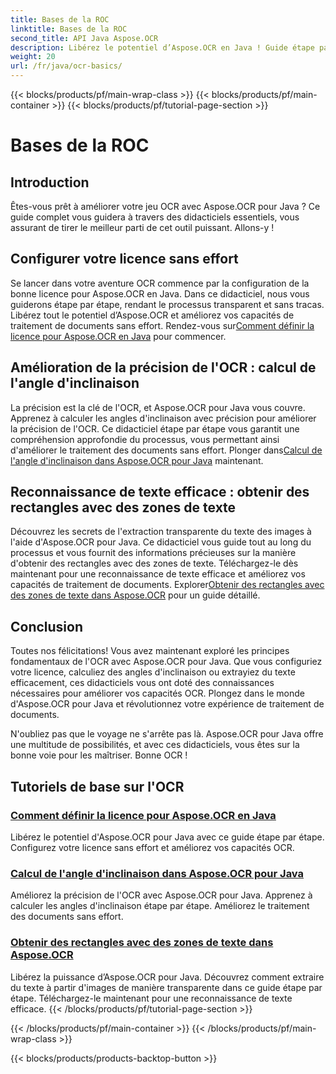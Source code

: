 ```yaml
---
title: Bases de la ROC
linktitle: Bases de la ROC
second_title: API Java Aspose.OCR
description: Libérez le potentiel d’Aspose.OCR en Java ! Guide étape par étape pour configurer votre licence et améliorer les capacités OCR. Calculez les angles d'inclinaison et extrayez le texte de manière transparente.
weight: 20
url: /fr/java/ocr-basics/
---
```


{{< blocks/products/pf/main-wrap-class >}}
{{< blocks/products/pf/main-container >}}
{{< blocks/products/pf/tutorial-page-section >}}

# Bases de la ROC

## Introduction

Êtes-vous prêt à améliorer votre jeu OCR avec Aspose.OCR pour Java ? Ce guide complet vous guidera à travers des didacticiels essentiels, vous assurant de tirer le meilleur parti de cet outil puissant. Allons-y !

## Configurer votre licence sans effort

Se lancer dans votre aventure OCR commence par la configuration de la bonne licence pour Aspose.OCR en Java. Dans ce didacticiel, nous vous guiderons étape par étape, rendant le processus transparent et sans tracas. Libérez tout le potentiel d’Aspose.OCR et améliorez vos capacités de traitement de documents sans effort. Rendez-vous sur[Comment définir la licence pour Aspose.OCR en Java](./set-license/) pour commencer.

## Amélioration de la précision de l'OCR : calcul de l'angle d'inclinaison

 La précision est la clé de l'OCR, et Aspose.OCR pour Java vous couvre. Apprenez à calculer les angles d'inclinaison avec précision pour améliorer la précision de l'OCR. Ce didacticiel étape par étape vous garantit une compréhension approfondie du processus, vous permettant ainsi d'améliorer le traitement des documents sans effort. Plonger dans[Calcul de l'angle d'inclinaison dans Aspose.OCR pour Java](./calculate-skew-angle/) maintenant.

## Reconnaissance de texte efficace : obtenir des rectangles avec des zones de texte

Découvrez les secrets de l'extraction transparente du texte des images à l'aide d'Aspose.OCR pour Java. Ce didacticiel vous guide tout au long du processus et vous fournit des informations précieuses sur la manière d'obtenir des rectangles avec des zones de texte. Téléchargez-le dès maintenant pour une reconnaissance de texte efficace et améliorez vos capacités de traitement de documents. Explorer[Obtenir des rectangles avec des zones de texte dans Aspose.OCR](./get-rectangles-with-text-areas/) pour un guide détaillé.

## Conclusion

Toutes nos félicitations! Vous avez maintenant exploré les principes fondamentaux de l'OCR avec Aspose.OCR pour Java. Que vous configuriez votre licence, calculiez des angles d'inclinaison ou extrayiez du texte efficacement, ces didacticiels vous ont doté des connaissances nécessaires pour améliorer vos capacités OCR. Plongez dans le monde d'Aspose.OCR pour Java et révolutionnez votre expérience de traitement de documents.

N'oubliez pas que le voyage ne s'arrête pas là. Aspose.OCR pour Java offre une multitude de possibilités, et avec ces didacticiels, vous êtes sur la bonne voie pour les maîtriser. Bonne OCR !
## Tutoriels de base sur l'OCR
### [Comment définir la licence pour Aspose.OCR en Java](./set-license/)
Libérez le potentiel d'Aspose.OCR pour Java avec ce guide étape par étape. Configurez votre licence sans effort et améliorez vos capacités OCR.
### [Calcul de l'angle d'inclinaison dans Aspose.OCR pour Java](./calculate-skew-angle/)
Améliorez la précision de l'OCR avec Aspose.OCR pour Java. Apprenez à calculer les angles d'inclinaison étape par étape. Améliorez le traitement des documents sans effort.
### [Obtenir des rectangles avec des zones de texte dans Aspose.OCR](./get-rectangles-with-text-areas/)
Libérez la puissance d’Aspose.OCR pour Java. Découvrez comment extraire du texte à partir d'images de manière transparente dans ce guide étape par étape. Téléchargez-le maintenant pour une reconnaissance de texte efficace.
{{< /blocks/products/pf/tutorial-page-section >}}

{{< /blocks/products/pf/main-container >}}
{{< /blocks/products/pf/main-wrap-class >}}

{{< blocks/products/products-backtop-button >}}
